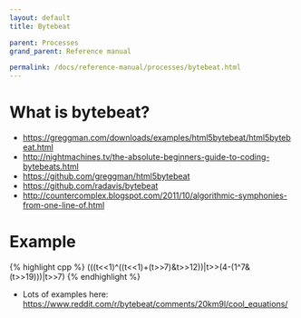 ```yaml
---
layout: default
title: Bytebeat

parent: Processes
grand_parent: Reference manual

permalink: /docs/reference-manual/processes/bytebeat.html
---
```


# What is bytebeat?

- https://greggman.com/downloads/examples/html5bytebeat/html5bytebeat.html
- http://nightmachines.tv/the-absolute-beginners-guide-to-coding-bytebeats.html
- https://github.com/greggman/html5bytebeat
- https://github.com/radavis/bytebeat
- http://countercomplex.blogspot.com/2011/10/algorithmic-symphonies-from-one-line-of.html

# Example
{% highlight cpp %}
(((t<<1)^((t<<1)+(t>>7)&t>>12))|t>>(4-(1^7&(t>>19)))|t>>7)
{% endhighlight %}

- Lots of examples here:
  https://www.reddit.com/r/bytebeat/comments/20km9l/cool_equations/
